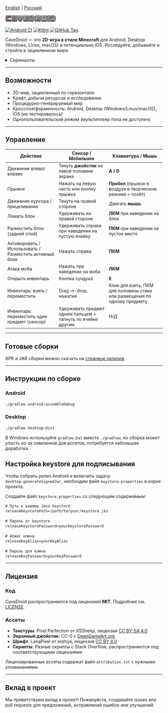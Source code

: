 [English](README.md) | [Русский](README-RU.md)

![CaveDroid](assets/gamelogo.png)

[![Android CI](https://github.com/fredboy/cavedroid/actions/workflows/android.yml/badge.svg)](https://github.com/fredboy/cavedroid/actions/workflows/android.yml)
[![Ktlint](https://github.com/fredboy/cavedroid/actions/workflows/ktlint.yml/badge.svg)](https://github.com/fredboy/cavedroid/actions/workflows/ktlint.yml)
[![GitHub Tag](https://img.shields.io/github/v/tag/fredboy/cavedroid)](https://github.com/fredboy/cavedroid/tags)

CaveDroid — это **2D-игра в стиле Minecraft** для Android, Desktop (Windows, Linux, macOS) и потенциально iOS.
Исследуйте, добывайте и стройте в зацикленном мире.

<details>
  <summary>Скриншоты</summary>

![Скриншот 1](fastlane/metadata/android/en-US/images/phoneScreenshots/1.png)
![Скриншот 2](fastlane/metadata/android/en-US/images/phoneScreenshots/2.png)
![Скриншот 3](fastlane/metadata/android/en-US/images/phoneScreenshots/3.png)
![Скриншот 4](fastlane/metadata/android/en-US/images/phoneScreenshots/4.png)
![Скриншот 5](fastlane/metadata/android/en-US/images/phoneScreenshots/5.png)
![Скриншот 6](fastlane/metadata/android/en-US/images/phoneScreenshots/6.png)

</details>

---

## Возможности

- 2D-мир, зацикленный по горизонтали
- Крафт, добыча ресурсов и исследование
- Процедурно-генерируемый мир
- Кроссплатформенность: Android, Desktop (Windows/Linux/macOS), iOS (не тестировалось)
- Однопользовательский режим (мультиплеер пока не доступен)

---

## Управление

| Действие | Сенсор / Мобильное | Клавиатура / Мышь |
|----------|--------------------|------------------|
| Движение влево/вправо | Тянуть **джойстик** на левой половине экрана | **A / D** |
| Прыжок | Нажать на левую часть или кнопку прыжка | **Пробел** (прыжок в воздухе в творческом режиме = полёт) |
| Движение курсора / прицеливание | Тянуть на правой стороне | Двигать **мышь** |
| Ломать блок | Удерживать на правой стороне | **ЛКМ** при наведении на блок |
| Разместить блок (задний слой) | Удерживать справа при наведении на пустую ячейку | **ПКМ** при наведении на пустое место |
| Активировать / Использовать / Разместить активный блок | Нажать справа | **ПКМ** |
| Атака моба | Нажать при наведении на моба | **ЛКМ** |
| Открыть инвентарь | Кнопка сундука | **E** |
| Инвентарь: взять / переместить | Drag-n-drop, нажатие | Клик для взять, ПКМ для половины стака или размещения по одному предмету |
| Инвентарь: переместить один предмет (сенсор) | Удерживать предмет одним пальцем + тапнуть по ячейке другим | Н/Д |

---

## Готовые сборки

APK и JAR сборки можно скачать на [странице релизов](https://github.com/fredboy/cavedroid/releases).

---

## Инструкции по сборке

### Android

```bash
./gradlew android:assembleDebug
```

### Desktop

```bash
./gradlew desktop:dist
```

В Windows используйте `gradlew.bat` вместо `./gradlew`, но сборка может упасть из-за симлинков для ассетов, потребуется небольшая доработка.

## Настройка keystore для подписывания

Чтобы собрать релиз Android и включить задачу `desktop:generateSignedJar`, необходим файл `keystore.properties` в корне проекта.

Создайте файл `keystore.properties` со следующим содержимым:

```properties
# Путь к вашему Java keystore
releaseKeystorePath=/path/to/your/keystore.jks

# Пароль от keystore
releaseKeystorePassword=yourKeystorePassword

# Алиас ключа
releaseKeyAlias=yourKeyAlias

# Пароль для ключа
releaseKeyPassword=yourKeyPassword
```

---

## Лицензия

### Код
CaveDroid распространяется под лицензией **MIT**. Подробнее см. [LICENSE](LICENSE).

### Ассеты

- **Текстуры**: Pixel Perfection от XSSheep, лицензия [CC BY-SA 4.0](https://creativecommons.org/licenses/by-sa/4.0/)
- **Экранный джойстик**: CC-0 с [OpenGameArt.org](https://opengameart.org/content/mmorpg-virtual-joysticks)
- **Шрифт**: LanaPixel от eishiya, лицензия [CC BY 4.0](https://creativecommons.org/licenses/by/4.0/)
- **Скрипты**: Разные скрипты с Stack Overflow, распространяются под соответствующими лицензиями

Лицензированные ассеты содержат файл `attribution.txt` с нужными упоминаниями.

---

## Вклад в проект

Мы приветствуем вклад в проект! Пожалуйста, создавайте issues или pull requests для предложений, исправлений ошибок или улучшений.
